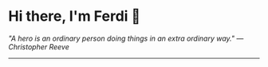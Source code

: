 <h1>Hi there, I'm Ferdi 👋</h1>

<p><em>
  "A hero is an ordinary person doing things in an extra ordinary way." — Christopher Reeve
</em></p>

---
